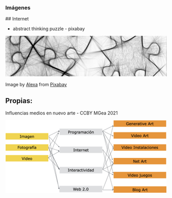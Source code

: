 ### Imágenes 


## Internet

* abstract thinking puzzle - pixabay 

![puzzlemini](https://github.com/mgea/CRIAv/blob/main/imgs/puzzle-mini.jpg)

Image by [Alexa](https://pixabay.com/users/alexas_fotos-686414/?utm_source=link-attribution&utm_medium=referral&utm_campaign=image&utm_content=696725) from [Pixabay](https://pixabay.com//?utm_source=link-attribution&utm_medium=referral&utm_campaign=image&utm_content=696725)




## Propias: 

Influencias medios en nuevo arte - CCBY MGea 2021

![arte](https://github.com/mgea/CRIAv/blob/main/imgs/arte20_influencias.png)

